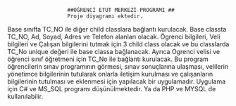                       ##ÖĞRENCİ ETÜT MERKEZİ PROGRAMI ##
					   Proje diyagramı ektedir. 
Base sınıfta TC_NO ile diğer child classlara bağlantı kurulacak. Base classta TC_NO, Ad, Soyad, Adres ve Telefon alanları olacak. Ögrenci bilgileri, Veli bilgileri ve Çalışan bilgilerini tutmak için 3 child class olacak ve bu classlarda TC_No unique değeri ile base classa bağlanacak. Ayrıca Ogrenci velisi ve öğrenci sınıf öğretmeni için TC_No ile bağlantı kurulacak.
Bu program öğrencilerin sınav programının görmesi, sınav sonuçlarına ulaşması, velilerin yönetimce bilgilerinin tutularak onlarla iletişim kurulması ve çalışanların bilgilerinin tutulması ve eklenmesi için yapılacak bir uygulamadır. Uygulama için C# ve MS_SQL programı düşünülmektedir. Ya da PHP ve MYSQL de kullanılabilir.

